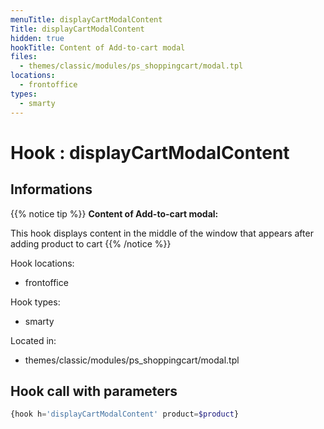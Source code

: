 ```yaml
---
menuTitle: displayCartModalContent
Title: displayCartModalContent
hidden: true
hookTitle: Content of Add-to-cart modal
files:
  - themes/classic/modules/ps_shoppingcart/modal.tpl
locations:
  - frontoffice
types:
  - smarty
---
```


# Hook : displayCartModalContent

## Informations

{{% notice tip %}}
**Content of Add-to-cart modal:** 

This hook displays content in the middle of the window that appears after adding product to cart
{{% /notice %}}

Hook locations: 
  - frontoffice

Hook types: 
  - smarty

Located in: 
  - themes/classic/modules/ps_shoppingcart/modal.tpl

## Hook call with parameters

```php
{hook h='displayCartModalContent' product=$product}
```